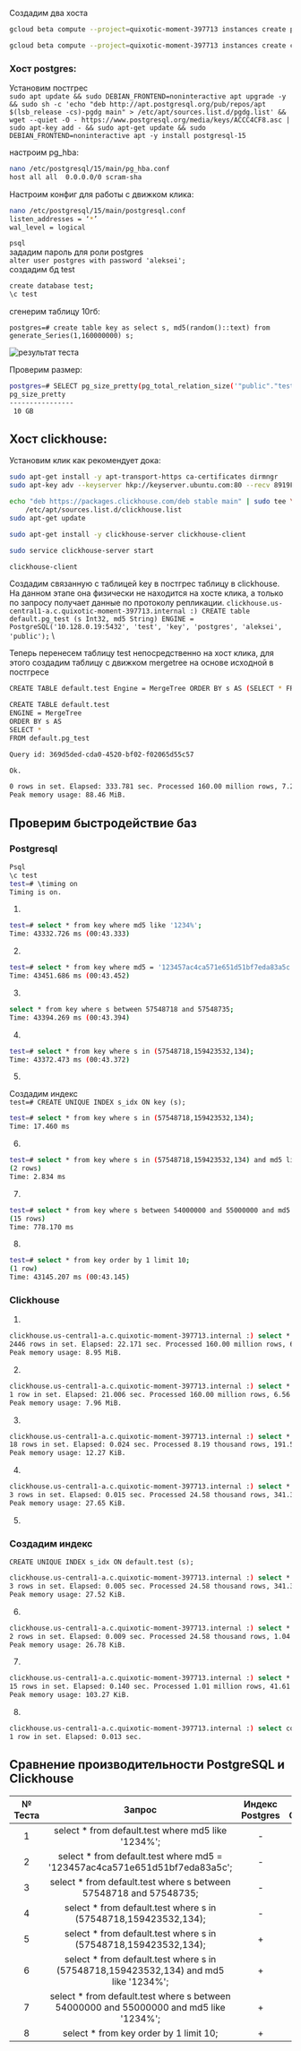 Создадим два хоста
```bash
gcloud beta compute --project=quixotic-moment-397713 instances create postgres --zone=us-central1-a --machine-type=e2-small --subnet=default --network-tier=PREMIUM --maintenance-policy=MIGRATE --service-account=812144456828-compute@developer.gserviceaccount.com --scopes=https://www.googleapis.com/auth/devstorage.read_only,https://www.googleapis.com/auth/logging.write,https://www.googleapis.com/auth/monitoring.write,https://www.googleapis.com/auth/servicecontrol,https://www.googleapis.com/auth/service.management.readonly,https://www.googleapis.com/auth/trace.append --image-family=ubuntu-2004-lts --image-project=ubuntu-os-cloud --boot-disk-size=100GB --boot-disk-type=pd-ssd --boot-disk-device-name=postgres --no-shielded-secure-boot --shielded-vtpm --shielded-integrity-monitoring --reservation-affinity=any

gcloud beta compute --project=quixotic-moment-397713 instances create clickhouse --zone=us-central1-a --machine-type=e2-small --subnet=default --network-tier=PREMIUM --maintenance-policy=MIGRATE --service-account=812144456828-compute@developer.gserviceaccount.com --scopes=https://www.googleapis.com/auth/devstorage.read_only,https://www.googleapis.com/auth/logging.write,https://www.googleapis.com/auth/monitoring.write,https://www.googleapis.com/auth/servicecontrol,https://www.googleapis.com/auth/service.management.readonly,https://www.googleapis.com/auth/trace.append --image-family=ubuntu-2004-lts --image-project=ubuntu-os-cloud --boot-disk-size=100GB --boot-disk-type=pd-ssd --boot-disk-device-name=postgres --no-shielded-secure-boot --shielded-vtpm --shielded-integrity-monitoring --reservation-affinity=any
```

### __Хост postgres:__ 
Установим постгрес \
`sudo apt update && sudo DEBIAN_FRONTEND=noninteractive apt upgrade -y && sudo sh -c 'echo "deb http://apt.postgresql.org/pub/repos/apt $(lsb_release -cs)-pgdg main" > /etc/apt/sources.list.d/pgdg.list' && wget --quiet -O - https://www.postgresql.org/media/keys/ACCC4CF8.asc | sudo apt-key add - && sudo apt-get update && sudo DEBIAN_FRONTEND=noninteractive apt -y install postgresql-15`

настроим pg_hba:

```bash
nano /etc/postgresql/15/main/pg_hba.conf
host all all  0.0.0.0/0 scram-sha
```

Настроим конфиг для работы с движком клика:
```bash
nano /etc/postgresql/15/main/postgresql.conf
listen_addresses = ‘*’
wal_level = logical
```

`psql` \
зададим пароль для роли postgres \
`alter user postgres with password 'aleksei';` \
создадим бд test
```bash
create database test;
\c test
```
сгенерим таблицу 10гб: 

`postgres=# create table key as select s, md5(random()::text) from generate_Series(1,160000000) s;` 

![результат теста](/images/table.png)

Проверим размер:
```bash
postgres=# SELECT pg_size_pretty(pg_total_relation_size('"public"."test"'));
pg_size_pretty
----------------
 10 GB
```
## Хост clickhouse: 
Установим клик как рекомендует дока: 
```bash
sudo apt-get install -y apt-transport-https ca-certificates dirmngr
sudo apt-key adv --keyserver hkp://keyserver.ubuntu.com:80 --recv 8919F6BD2B48D754

echo "deb https://packages.clickhouse.com/deb stable main" | sudo tee \
    /etc/apt/sources.list.d/clickhouse.list
sudo apt-get update

sudo apt-get install -y clickhouse-server clickhouse-client

sudo service clickhouse-server start

clickhouse-client
```
Создадим связанную с таблицей key в постгрес таблицу в clickhouse. На данном этапе она физически не находится на хосте клика, а только по запросу получает данные по протоколу репликации.
`clickhouse.us-central1-a.c.quixotic-moment-397713.internal :) CREATE table default.pg_test (s Int32, md5 String) ENGINE = PostgreSQL('10.128.0.19:5432', 'test', 'key', 'postgres', 'aleksei', 'public');` \

Теперь перенесем таблицу test непосредственно на хост клика, для этого создадим таблицу с движком mergetree на основе исходной в постгресе
```bash
CREATE TABLE default.test Engine = MergeTree ORDER BY s AS (SELECT * FROM default.pg_test);

CREATE TABLE default.test
ENGINE = MergeTree
ORDER BY s AS
SELECT *
FROM default.pg_test

Query id: 369d5ded-cda0-4520-bf02-f02065d55c57

Ok.

0 rows in set. Elapsed: 333.781 sec. Processed 160.00 million rows, 7.20 GB (479.36 thousand rows/s., 21.57 MB/s.)
Peak memory usage: 88.46 MiB.
```

## Проверим быстродействие баз
### Postgresql
```bash
Psql 
\c test
test=# \timing on
Timing is on.
```
1.
```bash
test=# select * from key where md5 like '1234%';
Time: 43332.726 ms (00:43.333)
```
2.
```bash
test=# select * from key where md5 = '123457ac4ca571e651d51bf7eda83a5c';
Time: 43451.686 ms (00:43.452)
```

3.
```bash
select * from key where s between 57548718 and 57548735;
Time: 43394.269 ms (00:43.394)
```

4.
```bash
test=# select * from key where s in (57548718,159423532,134);
Time: 43372.473 ms (00:43.372)
```

5.
Создадим индекс \
`test=# CREATE UNIQUE INDEX s_idx ON key (s);`
```bash
test=# select * from key where s in (57548718,159423532,134);
Time: 17.460 ms
```

6.
```bash
test=# select * from key where s in (57548718,159423532,134) and md5 like '1234%';
(2 rows)
Time: 2.834 ms
```

7.
```bash
test=# select * from key where s between 54000000 and 55000000 and md5 like '1234%';
(15 rows)
Time: 778.170 ms
```

8.
```bash
test=# select * from key order by 1 limit 10;
(1 row)
Time: 43145.207 ms (00:43.145)
```

### Clickhouse

1.

```bash
clickhouse.us-central1-a.c.quixotic-moment-397713.internal :) select * from default.test where md5 like '1234%';
2446 rows in set. Elapsed: 22.171 sec. Processed 160.00 million rows, 6.60 GB (7.22 million rows/s., 297.66 MB/s.)
Peak memory usage: 8.95 MiB.
```

2.

```bash
clickhouse.us-central1-a.c.quixotic-moment-397713.internal :) select * from default.test wher   e md5 = '123457ac4ca571e651d51bf7eda83a5c';
1 row in set. Elapsed: 21.006 sec. Processed 160.00 million rows, 6.56 GB (7.62 million rows/   s., 312.29 MB/s.)
Peak memory usage: 7.96 MiB.
```

3.
```bash
clickhouse.us-central1-a.c.quixotic-moment-397713.internal :) select * from default.test where s between 57548718 and 57548735;
18 rows in set. Elapsed: 0.024 sec. Processed 8.19 thousand rows, 191.52 KB (337.51 thousand rows/s., 7.89 MB/s.)
Peak memory usage: 12.27 KiB.
```

4.
```bash
clickhouse.us-central1-a.c.quixotic-moment-397713.internal :) select * from default.test where s in (57548718,159423532,134);
3 rows in set. Elapsed: 0.015 sec. Processed 24.58 thousand rows, 341.39 KB (1.65 million rows/s., 22.91 MB/s.)
Peak memory usage: 27.65 KiB.
```

5.

### Создадим индекс

`CREATE UNIQUE INDEX s_idx ON default.test (s);`
```bash
clickhouse.us-central1-a.c.quixotic-moment-397713.internal :) select * from default.test where s in (57548718,159423532,134);
3 rows in set. Elapsed: 0.005 sec. Processed 24.58 thousand rows, 341.39 KB (5.14 million rows/s., 71.34 MB/s.)
Peak memory usage: 27.52 KiB.
```

6.
```bash
clickhouse.us-central1-a.c.quixotic-moment-397713.internal :) select * from default.test where s in (57548718,159423532,134) and md5 like '1234%';
2 rows in set. Elapsed: 0.009 sec. Processed 24.58 thousand rows, 1.04 MB (2.85 million rows/s., 120.45 MB/s.)
Peak memory usage: 26.78 KiB.
```

7.
```bash
clickhouse.us-central1-a.c.quixotic-moment-397713.internal :) select * from default.test where s between 54000000 and 55000000 and md5 like '1234%';
15 rows in set. Elapsed: 0.140 sec. Processed 1.01 million rows, 41.61 MB (7.18 million rows/s., 296.30 MB/s.)
Peak memory usage: 103.27 KiB.
```

8.
```bash
clickhouse.us-central1-a.c.quixotic-moment-397713.internal :) select count(s) from default.test;
1 row in set. Elapsed: 0.013 sec.
```

## Сравнение производительности PostgreSQL и Clickhouse

| № Теста | Запрос | Индекс Postgres | Индекс Clickhouse | Postgres, сек | Clickhouse, сек |
| :------: | :------: | :------: | :------: | :------: | :------: |
| 1 | select * from default.test where md5 like '1234%'; | - | - | 43,333 | 22,171 |
| 2 | select * from default.test where md5 = '123457ac4ca571e651d51bf7eda83a5c'; | - | - | 43,452 | 21,006 |
| 3 | select * from default.test where s between 57548718 and 57548735; | - | - | 43,394 | 0,024 |
| 4 | select * from default.test where s in (57548718,159423532,134); | - | - | 43,372 | 0,015 |
| 5 | select * from default.test where s in (57548718,159423532,134); | + | + | 0,017 | 0,005 |
| 6 | select * from default.test where s in (57548718,159423532,134) and md5 like '1234%'; | + | + | 0,003 | 0,009 |
| 7 | select * from default.test where s between 54000000 and 55000000 and md5 like '1234%'; | + | + | 0,778 | 0,140 |
| 8 | select * from key order by 1 limit 10; | + | + | 43,145 | 0,013 |
